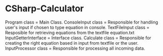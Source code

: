 # CSharp-Calculator
Program class = Main Class.
ConsoleInput class = Responsible for handling user's input if chosen to type equation in console.
TextFileInput class = Resposible for retrieving equations from the textfile equation.txt
InputGetterInterface = Interface class.
Calculate class = Responsible for creating the right equation based in input from textfile or the user.
InputProcessor class = Responsible for processing all incoming data.

